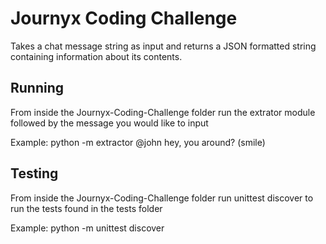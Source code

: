 # Journyx Coding Challenge
Takes a chat message string as input and returns a JSON formatted string containing information about its contents.

Running
-------
From inside the Journyx-Coding-Challenge folder run the extrator module followed by the message you would like to input

Example:
python -m extractor @john hey, you around? (smile)

Testing
-------
From inside the Journyx-Coding-Challenge folder run unittest discover to run the tests found in the tests folder

Example:
python -m unittest discover
